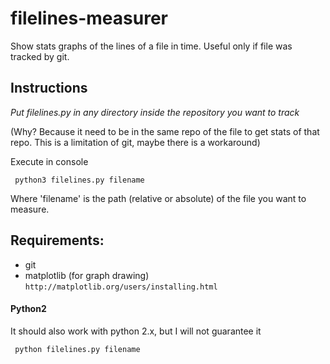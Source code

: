 # filelines-measurer
Show stats graphs of the lines of a file in time. Useful only if file was tracked by git.

## Instructions

*Put filelines.py in any directory inside the repository you want to track*

(Why? Because it need to be in the same repo of the file to get stats of that repo. This is a limitation of git, maybe there is a workaround)

Execute in console

`` python3 filelines.py filename`` 

Where 'filename' is the path (relative or absolute) of the file you want to measure.


## Requirements:

- git
- matplotlib  (for graph drawing)
`` http://matplotlib.org/users/installing.html ``


#### Python2

It should also work with python 2.x, but I will not guarantee it

`` python filelines.py filename`` 
